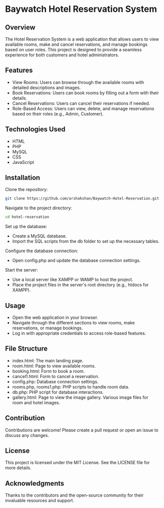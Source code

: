 # Baywatch Hotel Reservation System

## Overview
The Hotel Reservation System is a web application that allows users to view available rooms, make and cancel reservations, and manage bookings based on user roles. This project is designed to provide a seamless experience for both customers and hotel administrators.

## Features
- View Rooms: Users can browse through the available rooms with detailed descriptions and images.
- Book Reservations: Users can book rooms by filling out a form with their details.
- Cancel Reservations: Users can cancel their reservations if needed.
- Role-Based Access: Users can view, delete, and manage reservations based on their roles (e.g., Admin, Customer).

## Technologies Used
- HTML
- PHP
- MySQL
- CSS
- JavaScript

## Installation
Clone the repository:

```bash
git clone https://github.com/arshakshan/Baywatch-Hotel-Reservation.git
```

Navigate to the project directory:

```bash
cd hotel-reservation
```

Set up the database:

- Create a MySQL database.
- Import the SQL scripts from the db folder to set up the necessary tables.

Configure the database connection:

- Open config.php and update the database connection settings.

Start the server:

- Use a local server like XAMPP or WAMP to host the project.
- Place the project files in the server's root directory (e.g., htdocs for XAMPP).

## Usage
- Open the web application in your browser.
- Navigate through the different sections to view rooms, make reservations, or manage bookings.
- Log in with appropriate credentials to access role-based features.

## File Structure
- index.html: The main landing page.
- room.html: Page to view available rooms.
- booking.html: Form to book a room.
- cancel1.html: Form to cancel a reservation.
- config.php: Database connection settings.
- rooms.php, rooms1.php: PHP scripts to handle room data.
- db.php: PHP script for database interactions.
- gallery.html: Page to view the image gallery.
Various image files for room and hotel images.

## Contribution
Contributions are welcome! Please create a pull request or open an issue to discuss any changes.

## License
This project is licensed under the MIT License. See the LICENSE file for more details.

## Acknowledgments
Thanks to the contributors and the open-source community for their invaluable resources and support.
